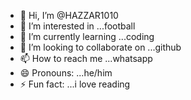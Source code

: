 - 👋 Hi, I’m @HAZZAR1010
- 👀 I’m interested in ...football
- 🌱 I’m currently learning ...coding  
- 💞️ I’m looking to collaborate on ...github
- 📫 How to reach me ...whatsapp
- 😄 Pronouns: ...he/him
- ⚡ Fun fact: ...i love reading

<!---
HAZZAR1010/HAZZAR1010 is a ✨ special ✨ repository because its `README.md` (this file) appears on your GitHub profile.
You can click the Preview link to take a look at your changes.
--->
